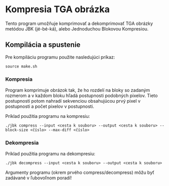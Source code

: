 # Kompresia TGA obrázka

Tento program umožňuje komprimovať a dekomprimovať TGA obrázky metódou JBK (jé-bé-ká), alebo Jednoduchou Blokovou Kompresiou.

## Kompilácia a spustenie

Pre kompiláciu programu použite nasledujúci príkaz:

`source make.sh`

### Kompresia

Program komprimuje obrázok tak, že ho rozdelí na bloky so zadaným rozmerom a v každom bloku hľadá postupnosti podobných pixelov. Tieto postupnosti potom nahradí sekvenciou obsahujúcou prvý pixel v postupnosti a počet pixelov v postupnosti.

Príklad použitia programu na kompresiu:

`./jbk compress --input <cesta k souboru> --output <cesta k souboru> --block-size <číslo> --max-diff <číslo>`


###  Dekompresia

Príklad použitia programu na dekompresiu:

`./jbk decompress --input <cesta k souboru> --output <cesta k souboru>`


Argumenty programu (okrem prvého compress/decompress) môžu byť zadávané v ľubovoľnom poradí!








